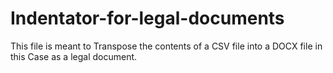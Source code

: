 # Indentator-for-legal-documents
This file is meant to Transpose the contents of a CSV file into a DOCX file in this Case as a legal document.
